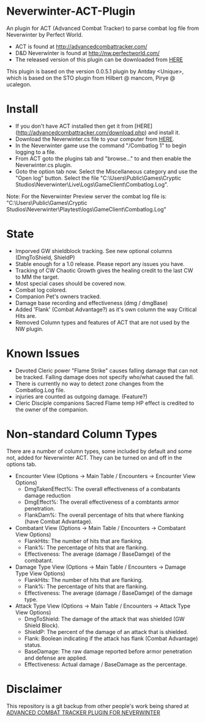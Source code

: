 Neverwinter-ACT-Plugin
======================

An plugin for ACT (Advanced Combat Tracker) to parse combat log file from Neverwinter by Perfect World.

- ACT is found at http://advancedcombattracker.com/
- D&D Neverwinter is found at http://nw.perfectworld.com/
- The released version of this plugin can be downloaded from [HERE](https://s3.amazonaws.com/nw-act-plugin/Neverwinter.cs)

This plugin is based on the version 0.0.5.1 plugin by Antday \<Unique\>, 
which is based on the STO plugin from Hilbert @ mancom, Pirye @ ucalegon.


Install
=======
- If you don't have ACT installed then get it from [HERE] (http://advancedcombattracker.com/download.php) and install it.
- Download the Neverwinter.cs file to your computer from [HERE](https://s3.amazonaws.com/nw-act-plugin/Neverwinter.cs).
- In the Neverwinter game use the command "/Combatlog 1" to begin logging to a file.  
- From ACT goto the plugins tab and "browse..." to and then enable the Neverwinter.cs plugin.  
- Goto the option tab now.   Select the Miscellaneous category and use the "Open log" button.  Select the file "C:\Users\Public\Games\Cryptic Studios\Neverwinter\Live\Logs\GameClient\Combatlog.Log".

Note: For the Neverwinter Preview server the combat log file is:
  "C:\Users\Public\Games\Cryptic Studios\Neverwinter\Playtest\logs\GameClient\Combatlog.Log"


State
=====
- Imporved GW shieldblock tracking.  See new optional columns (DmgToShield, ShieldP)
- Stable enough for a 1.0 release.  Please report any issues you have.
- Tracking of CW Chaotic Growth gives the healing credit to the last CW to MM the target.
- Most special cases should be covered now.
- Combat log colored.
- Companion Pet's owners tracked.
- Damage base recording and effectiveness (dmg / dmgBase)
- Added 'Flank' (Combat Advantage?) as it's own column the way Critical Hits are.
- Removed Column types and features of ACT that are not used by the NW plugin.


Known Issues
============
- Devoted Cleric power "Flame Strike" causes falling damage that can not be tracked.  Falling damage does not specify who/what caused the fall.
- There is currently no way to detect zone changes from the Combatlog.Log file.
- injuries are counted as outgoing damage.  (Feature?)
- Cleric Disciple companions Sacred Flame temp HP effect is credited to the owner of the companion.


Non-standard Column Types
=========================
There are a number of column types, some included by default and some not, added for Neverwinter ACT.  They can be turned on and off in the options tab.

- Encounter View (Options -> Main Table / Encounters -> Encounter View Options)
    - DmgTakenEffect%: The overall effectiveness of a combatants damage reduction
    - DmgEffect%: The overall effectiveness of a combtants armor penetration.
    - FlankDam%: The overall percentage of hits that where flanking (have Combat Advantage).
- Combatant View (Options -> Main Table / Encounters -> Combatant View Options)
    - FlankHits: The number of hits that are flanking.
    - Flank%: The percentage of hits that are flanking.
    - Effectiveness: The average (damage / BaseDamge) of the combatant.
- Damage Type View (Options -> Main Table / Encounters -> Damage Type View Options)
    - FlankHits: The number of hits that are flanking.
    - Flank%: The percentage of hits that are flanking.
    - Effectiveness: The average (damage / BaseDamge) of the damage type.
- Attack Type View (Options -> Main Table / Encounters -> Attack Type View Options)
    - DmgToShield: The damage of the attack that was shielded (GW Shield Block). 
    - ShieldP: The percent of the damage of an attack that is shielded.
    - Flank: Boolean indicating if the attack has flank (Combat Advantage) status.
    - BaseDamage: The raw damage reported before armor penetration and defense are applied.
    - Effectiveness: Actual damage / BaseDamage as the percentage.


Disclaimer
=========================
This repository is a git backup from other people's work being shared at [ADVANCED COMBAT TRACKER PLUGIN FOR NEVERWINTER](https://www.arcgames.com/en/forums/neverwinter#/discussion/1238063/advanced-combat-tracker-plugin-for-neverwinter-updates-feb-2018)

